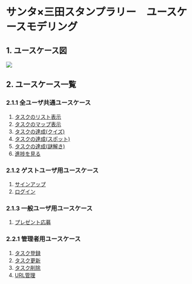# サンタ×三田スタンプラリー　ユースケースモデリング
## 1. ユースケース図
<img src="img\whole_usecase.jpg">

## 2. ユースケース一覧
### 2.1.1 全ユーザ共通ユースケース
1. [タスクのリスト表示](./show_tasklist.md)
1. [タスクのマップ表示](./show_taskmap.md)
1. [タスクの達成(クイズ)](./complete_task(quiz).md)
1. [タスクの達成(スポット)](./complete_task(spot).md)
1. [タスクの達成(謎解き)](./complete_task(mystery).md)
1. [進捗を見る](./check_progress.md)

### 2.1.2 ゲストユーザ用ユースケース
1. [サインアップ]()
1. [ログイン]()

### 2.1.3 一般ユーザ用ユースケース
1. [プレゼント応募](./apply_present.md)

### 2.2.1 管理者用ユースケース
1. [タスク登録](./register_task.md)
1. [タスク更新](./register_task.md)
1. [タスク削除](./delete_task.md)
1. [URL管理](./management_URL.md)
